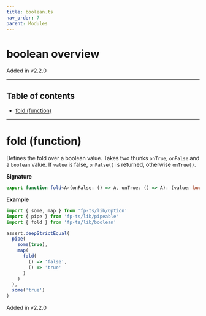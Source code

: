 ```yaml
---
title: boolean.ts
nav_order: 7
parent: Modules
---
```


# boolean overview

Added in v2.2.0

---

<h2 class="text-delta">Table of contents</h2>

- [fold (function)](#fold-function)

---

# fold (function)

Defines the fold over a boolean value.
Takes two thunks `onTrue`, `onFalse` and a `boolean` value.
If `value` is false, `onFalse()` is returned, otherwise `onTrue()`.

**Signature**

```ts
export function fold<A>(onFalse: () => A, onTrue: () => A): (value: boolean) => A { ... }
```

**Example**

```ts
import { some, map } from 'fp-ts/lib/Option'
import { pipe } from 'fp-ts/lib/pipeable'
import { fold } from 'fp-ts/lib/boolean'

assert.deepStrictEqual(
  pipe(
    some(true),
    map(
      fold(
        () => 'false',
        () => 'true'
      )
    )
  ),
  some('true')
)
```

Added in v2.2.0

